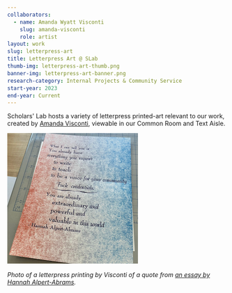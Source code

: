 ```yaml
---
collaborators: 
  - name: Amanda Wyatt Visconti
    slug: amanda-visconti
    role: artist
layout: work
slug: letterpress-art
title: Letterpress Art @ SLab
thumb-img: letterpress-art-thumb.png
banner-img: letterpress-art-banner.png
research-category: Internal Projects & Community Service
start-year: 2023
end-year: Current
---
```


Scholars' Lab hosts a variety of letterpress printed-art relevant to our work, created by [Amanda Visconti](/people/amanda-visconti), viewable in our Common Room and Text Aisle. 

![Photo of a letterpress printing of a quote from an essay by Hannah Alpert-Abrams: "What I can tell you is that you already have everything you require to write, to teach, to be a voice for your community. Fuck credentials. You are already extraordinary and powerful and valuable in this world."](/assets/img/work/letterpress-art-thumb.png)


_Photo of a letterpress printing by Visconti of a quote from [an essay by Hannah Alpert-Abrams](https://halperta.medium.com/open-letter-to-my-friend-who-i-love-who-wants-to-get-a-phd-in-literature-87392dabec16)._